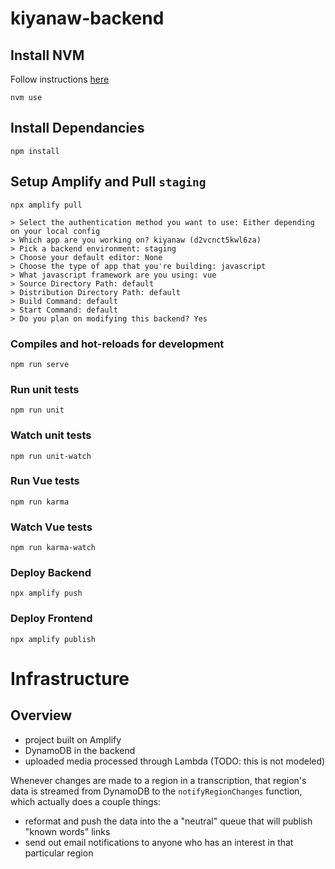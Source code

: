 # kiyanaw-backend

## Install NVM

Follow instructions [here](https://github.com/nvm-sh/nvm?tab=readme-ov-file#installing-and-updating)

```
nvm use
```

## Install Dependancies
```
npm install
```

## Setup Amplify and Pull `staging`
```
npx amplify pull

> Select the authentication method you want to use: Either depending on your local config
> Which app are you working on? kiyanaw (d2vcnct5kwl6za)
> Pick a backend environment: staging
> Choose your default editor: None
> Choose the type of app that you're building: javascript
> What javascript framework are you using: vue
> Source Directory Path: default
> Distribution Directory Path: default
> Build Command: default
> Start Command: default
> Do you plan on modifying this backend? Yes
```

### Compiles and hot-reloads for development
```
npm run serve
```

### Run unit tests
```
npm run unit
```

### Watch unit tests
```
npm run unit-watch
```

### Run Vue tests
```
npm run karma
```

### Watch Vue tests
```
npm run karma-watch
```

### Deploy Backend
```
npx amplify push
```

### Deploy Frontend
```
npx amplify publish
```


# Infrastructure

## Overview

 * project built on Amplify
 * DynamoDB in the backend
 * uploaded media processed through Lambda (TODO: this is not modeled)


Whenever changes are made to a region in a transcription, that region's data is streamed from DynamoDB to the `notifyRegionChanges` function, which actually does a couple things:

 * reformat and push the data into the a "neutral" queue that will publish "known words" links
 * send out email notifications to anyone who has an interest in that particular region
 